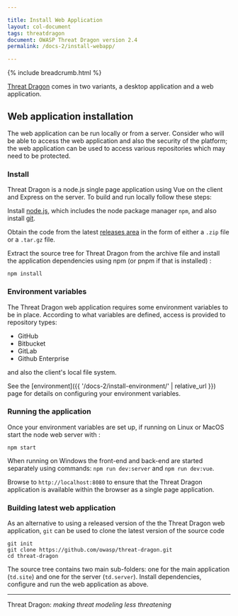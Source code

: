 ```yaml
---

title: Install Web Application
layout: col-document
tags: threatdragon
document: OWASP Threat Dragon version 2.4
permalink: /docs-2/install-webapp/

---
```


{% include breadcrumb.html %}

[Threat Dragon](http://owasp.org/www-project-threat-dragon) comes in two variants,
a desktop application and a web application.

## Web application installation

The web application can be run locally or from a server.
Consider who will be able to access the web application and also the security of the platform;
the web application can be used to access various repositories which may need to be protected.

### Install

Threat Dragon is a node.js single page application using Vue on the client and Express on the server.
To build and run locally follow these steps:

Install [node.js][node], which includes the node package manager `npm`, and also install [git][git].

Obtain the code from the latest [releases area][releases] in the form of either
a `.zip` file or a `.tar.gz` file.

Extract the source tree for Threat Dragon from the archive file and
install the application dependencies using npm (or pnpm if that is installed) :

`npm install`

### Environment variables

The Threat Dragon web application requires some environment variables to be in place.
According to what variables are defined, access is provided to repository types:

- GitHub
- Bitbucket
- GitLab
- Github Enterprise

and also the client's local file system.

See the [environment]({{ '/docs-2/install-environment/' | relative_url }}) page
for details on configuring your environment variables.

### Running the application

Once your environment variables are set up, if running on Linux or MacOS start the node web server with :

`npm start`

When running on Windows the front-end and back-end are started separately using commands:
`npm run dev:server` and `npm run dev:vue`.

Browse to `http://localhost:8080` to ensure that the Threat Dragon application
is available within the browser as a single page application.

### Building latest web application

As an alternative to using a released version of the the Threat Dragon web application,
`git` can be used to clone the latest version of the source code

```text
git init
git clone https://github.com/owasp/threat-dragon.git
cd threat-dragon
```

The source tree contains two main sub-folders:
one for the main application (`td.site`) and one for the server (`td.server`).
Install dependencies, configure and run the web application as above.

----

Threat Dragon: _making threat modeling less threatening_

[git]: https://git-scm.com/downloads
[node]: https://nodejs.org/en/download/package-manager
[releases]: https://github.com/OWASP/threat-dragon/releases/
